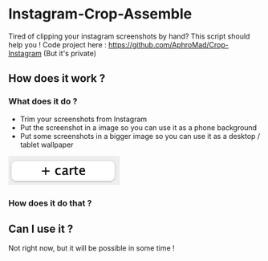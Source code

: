 # Instagram-Crop-Assemble

Tired of clipping your instagram screenshots by hand? This script should help you !
Code project here : https://github.com/AphroMad/Crop-Instagram (But it's private)

## How does it work ?  

### What does it do ? 
- Trim your screenshots from Instagram 
- Put the screenshot in a image so you can use it as a phone background
- Put some screenshots in a bigger image so you can use it as a desktop / tablet wallpaper 

![+ card](https://github.com/AphroMad/Blackjack_count/blob/main/BlackJack_Count/images/%2Bcarte.png)

### How does it do that ? 



## Can I use it ? 
Not right now, but it will be possible in some time ! 
